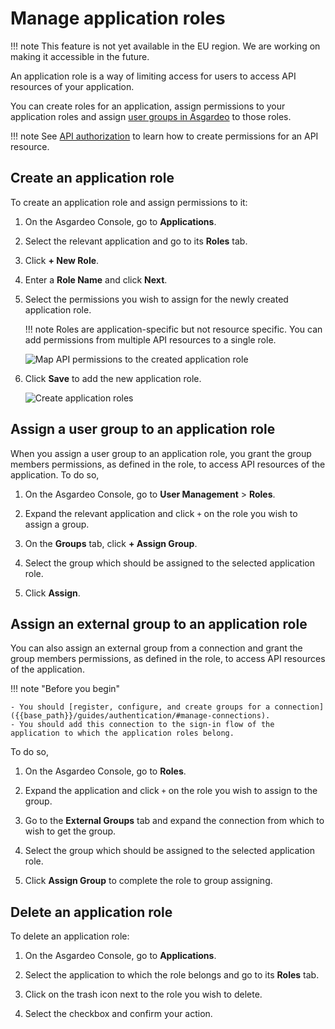 # Manage application roles

!!! note
    This feature is not yet available in the EU region. We are working on making it accessible in the future.

An application role is a way of limiting access for users to access API resources of your application.

You can create roles for an application, assign permissions to your application roles and assign [user groups in Asgardeo]({{base_path}}/guides/users/manage-groups/) to those roles.

!!! note
    See [API authorization]({{base_path}}/guides/api-authorization/) to learn how to create permissions for an API resource.

## Create an application role

To create an application role and assign permissions to it:

1. On the Asgardeo Console, go to **Applications**.

2. Select the relevant application and go to its **Roles** tab.

3. Click **+ New Role**.

4. Enter a **Role Name** and click **Next**.

5. Select the permissions you wish to assign for the newly created application role.

    !!! note
        Roles are application-specific but not resource specific. You can add permissions from multiple API resources to a single role.

    ![Map API permissions to the created application role]({{base_path}}/assets/img/guides/api-authorization/map-permissions-to-role.png)

6. Click **Save** to add the new application role.

    ![Create application roles]({{base_path}}/assets/img/guides/api-authorization/create-roles.png)

## Assign a user group to an application role

When you assign a user group to an application role, you grant the group members permissions, as defined in the role, to access API resources of the application. To do so,

1. On the Asgardeo Console, go to **User Management** > **Roles**.

2. Expand the relevant application and click `+` on the role you wish to assign a group.

3. On the **Groups** tab, click **+ Assign Group**.

4. Select the group which should be assigned to the selected application role.

5. Click **Assign**.

## Assign an external group to an application role

You can also assign an external group from a connection and grant the group members permissions, as defined in the role, to access API resources of the application.

!!! note "Before you begin"

    - You should [register, configure, and create groups for a connection]({{base_path}}/guides/authentication/#manage-connections).
    - You should add this connection to the sign-in flow of the application to which the application roles belong.

To do so,

1. On the Asgardeo Console, go to **Roles**.

2. Expand the application and click `+` on the role you wish to assign to the group.

3. Go to the **External Groups** tab and expand the connection from which to wish to get the group.

4. Select the group which should be assigned to the selected application role.

5. Click **Assign Group** to complete the role to group assigning.

## Delete an application role

To delete an application role:

1. On the Asgardeo Console, go to **Applications**.

2. Select the application to which the role belongs and go to its **Roles** tab.

3. Click on the trash icon next to the role you wish to delete.

4. Select the checkbox and confirm your action.